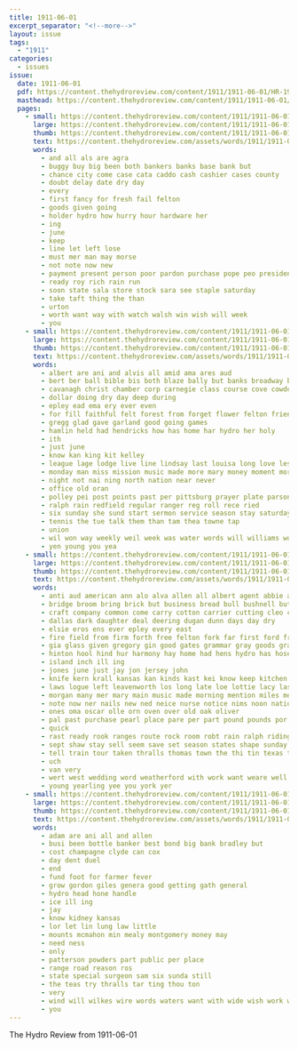 ```yaml
---
title: 1911-06-01
excerpt_separator: "<!--more-->"
layout: issue
tags:
  - "1911"
categories:
  - issues
issue:
  date: 1911-06-01
  pdf: https://content.thehydroreview.com/content/1911/1911-06-01/HR-1911-06-01.pdf
  masthead: https://content.thehydroreview.com/content/1911/1911-06-01/masthead/HR-1911-06-01.jpg
  pages:
    - small: https://content.thehydroreview.com/content/1911/1911-06-01/small/HR-1911-06-01-01.jpg
      large: https://content.thehydroreview.com/content/1911/1911-06-01/large/HR-1911-06-01-01.jpg
      thumb: https://content.thehydroreview.com/content/1911/1911-06-01/thumbnails/HR-1911-06-01-01.jpg
      text: https://content.thehydroreview.com/assets/words/1911/1911-06-01/HR-1911-06-01-01.txt
      words:
        - and all als are agra
        - buggy buy big been both bankers banks base bank but
        - chance city come case cata caddo cash cashier cases county
        - doubt delay date dry day
        - every
        - first fancy for fresh fail felton
        - goods given going
        - holder hydro how hurry hour hardware her
        - ing
        - june
        - keep
        - line let left lose
        - must mer man may morse
        - not note now new
        - payment present person poor pardon purchase pope peo president
        - ready roy rich rain run
        - soon state sala store stock sara see staple saturday
        - take taft thing the than
        - urton
        - worth want way with watch walsh win wish will week
        - you
    - small: https://content.thehydroreview.com/content/1911/1911-06-01/small/HR-1911-06-01-02.jpg
      large: https://content.thehydroreview.com/content/1911/1911-06-01/large/HR-1911-06-01-02.jpg
      thumb: https://content.thehydroreview.com/content/1911/1911-06-01/thumbnails/HR-1911-06-01-02.jpg
      text: https://content.thehydroreview.com/assets/words/1911/1911-06-01/HR-1911-06-01-02.txt
      words:
        - albert are ani and alvis all amid ama ares aud
        - bert ber ball bible bis both blaze bally but banks broadway bot board blue been brother bunting
        - cavanagh christ chamber corp carnegie class course cove cowder chambers call carne
        - dollar doing dry day deep during
        - epley ead ema ery ever even
        - for fill faithful felt forest from forget flower felton friends flow fire fund finley fellows friday fork fine
        - gregg glad gave garland good going games
        - hamlin held had hendricks how has home har hydro her holy
        - ith
        - just june
        - know kan king kit kelley
        - league lage lodge live line lindsay last louisa long love les land little large like
        - monday man miss mission music made more mary money moment morning mil mas men
        - night not nai ning north nation near never
        - office old oran
        - polley pei post points past per pittsburg prayer plate parsonage pal pound
        - ralph rain redfield regular ranger reg roll rece ried
        - six sunday she sund start sermon service season stay saturday school session side study sharp score sible speak stute state sly sick sins sting
        - tennis the tue talk them than tam thea towne tap
        - union
        - wil won way weekly weil week was water words will williams worst wife with work wan
        - yen young you yea
    - small: https://content.thehydroreview.com/content/1911/1911-06-01/small/HR-1911-06-01-03.jpg
      large: https://content.thehydroreview.com/content/1911/1911-06-01/large/HR-1911-06-01-03.jpg
      thumb: https://content.thehydroreview.com/content/1911/1911-06-01/thumbnails/HR-1911-06-01-03.jpg
      text: https://content.thehydroreview.com/assets/words/1911/1911-06-01/HR-1911-06-01-03.txt
      words:
        - anti aud american ann alo alva allen all albert agent abbie ask able are ago and angeles asa age ale
        - bridge broom bring brick but business bread bull bushnell butter break balance banks boys bay baptist barr bound bee been breed buy began buckmaster bandy butcher both brother board
        - craft company common come carry cotton carrier cutting cleo corn collier case clerk came cata cota col call custer can city credit cant carnegie carl cure collins clampitt county cha church car cream coffey cox cutter cadet chet cattle cake cash cleaver court
        - dallas dark daughter deal deering dugan dunn days day dry
        - elsie eros ens ever epley every east
        - fire field from firm forth free felton fork far first ford frank fine fuller fresh frost few for fore fair fam fight friday farm found frame
        - gia glass given gregory gin good gates grammar gray goods grade general goes glidewell glad gave
        - hinton hool hind hur harmony hay home had hens hydro has hosey hands hallie house head harvest her hot high homa harness horse har hardware half hose how handsome
        - island inch ill ing
        - jones june just jay jon jersey john
        - knife kern krall kansas kan kinds kast kei know keep kitchen
        - laws logue left leavenworth los long late loe lottie lacy last lawton lay lose less lewis large law len let low lot lady landingham line lines
        - morgan many mer mary main music made morning mention miles men meth milk mare miss market may monday money most mai mow malsom minch mildred
        - note now ner nails new ned neice nurse notice nims noon nations nice never names night not north
        - ones oma oscar olle orn oven over old oak oliver
        - pal past purchase pearl place pare per part pound pounds por profit patient public pai pac price people pure palmer port pair puller pope
        - quick
        - rast ready rook ranges route rock room robt rain ralph riding rolla row roads red ria rack rochester
        - sept shaw stay sell seem save set season states shape sunday still sale stolen schools second school six send summer stove stunz stock steel start sees september seed seven state sear see snyder strong sherman silk smith she snow special sam springs standard sat sus stone such shirts street soon sing sah side saw saturday
        - tell train tour taken thralls thomas town the thi tin texas thy top them trust table take than trip
        - uch
        - van very
        - wert west wedding word weatherford with work want weare well week working wagon wire why worth weight wait water will while ware went weeks woods wilson wall was wife write weather weston
        - young yearling yee you york yer
    - small: https://content.thehydroreview.com/content/1911/1911-06-01/small/HR-1911-06-01-04.jpg
      large: https://content.thehydroreview.com/content/1911/1911-06-01/large/HR-1911-06-01-04.jpg
      thumb: https://content.thehydroreview.com/content/1911/1911-06-01/thumbnails/HR-1911-06-01-04.jpg
      text: https://content.thehydroreview.com/assets/words/1911/1911-06-01/HR-1911-06-01-04.txt
      words:
        - adam are ani all and allen
        - busi been bottle banker best bond big bank bradley but
        - cost champagne clyde can cox
        - day dent duel
        - end
        - fund foot for farmer fever
        - grow gordon giles genera good getting gath general
        - hydro head hone handle
        - ice ill ing
        - jay
        - know kidney kansas
        - lor let lin lung law little
        - mounts mcmahon min mealy montgomery money may
        - need ness
        - only
        - patterson powders part public per place
        - range road reason ros
        - state special surgeon sam six sunda still
        - the teas try thralls tar ting thou ton
        - very
        - wind will wilkes wire words waters want with wide wish work watch williams
        - you
---
```


The Hydro Review from 1911-06-01

<!--more-->

